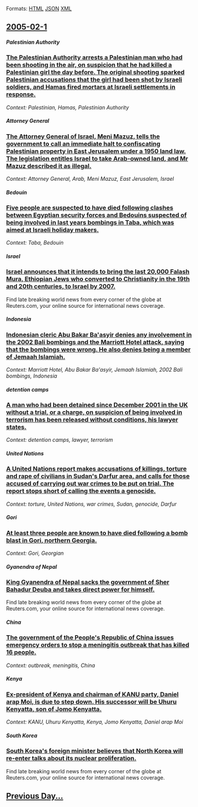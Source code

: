 
Formats: [HTML](2005/02/1/index.html)  [JSON](2005/02/1/index.json)  [XML](2005/02/1/index.xml)  

## [2005-02-1](/news/2005/02/1/index.md)

##### Palestinian Authority
### [ The Palestinian Authority arrests a Palestinian man who had been shooting in the air, on suspicion that he had killed a Palestinian girl the day before. The original shooting sparked Palestinian accusations that the girl had been shot by Israeli soldiers, and Hamas fired mortars at Israeli settlements in response. ](/news/2005/02/1/the-palestinian-authority-arrests-a-palestinian-man-who-had-been-shooting-in-the-air-on-suspicion-that-he-had-killed-a-palestinian-girl-th.md)
_Context: Palestinian, Hamas, Palestinian Authority_

##### Attorney General
### [ The Attorney General of Israel, Meni Mazuz, tells the government to call an immediate halt to confiscating Palestinian property in East Jerusalem under a 1950 land law. The legislation entitles Israel to take Arab-owned land, and Mr Mazuz described it as illegal. ](/news/2005/02/1/the-attorney-general-of-israel-meni-mazuz-tells-the-government-to-call-an-immediate-halt-to-confiscating-palestinian-property-in-east-jer.md)
_Context: Attorney General, Arab, Meni Mazuz, East Jerusalem, Israel_

##### Bedouin
### [ Five people are suspected to have died following clashes between Egyptian security forces and Bedouins suspected of being involved in last years bombings in Taba, which was aimed at Israeli holiday makers. ](/news/2005/02/1/five-people-are-suspected-to-have-died-following-clashes-between-egyptian-security-forces-and-bedouins-suspected-of-being-involved-in-last.md)
_Context: Taba, Bedouin_

##### Israel
### [ Israel announces that it intends to bring the last 20,000 Falash Mura, Ethiopian Jews who converted to Christianity in the 19th and 20th centuries, to Israel by 2007. ](/news/2005/02/1/israel-announces-that-it-intends-to-bring-the-last-20-000-falash-mura-ethiopian-jews-who-converted-to-christianity-in-the-19th-and-20th-ce.md)
Find late breaking world news from every corner of the globe at Reuters.com, your online source for international news coverage.

##### Indonesia
### [ Indonesian cleric Abu Bakar Ba'asyir denies any involvement in the 2002 Bali bombings and the Marriott Hotel attack, saying that the bombings were wrong. He also denies being a member of Jemaah Islamiah. ](/news/2005/02/1/indonesian-cleric-abu-bakar-ba-asyir-denies-any-involvement-in-the-2002-bali-bombings-and-the-marriott-hotel-attack-saying-that-the-bombin.md)
_Context: Marriott Hotel, Abu Bakar Ba'asyir, Jemaah Islamiah, 2002 Bali bombings, Indonesia_

##### detention camps
### [ A man who had been detained since December 2001 in the UK without a trial, or a charge, on suspicion of being involved in terrorism has been released without conditions, his lawyer states. ](/news/2005/02/1/a-man-who-had-been-detained-since-december-2001-in-the-uk-without-a-trial-or-a-charge-on-suspicion-of-being-involved-in-terrorism-has-bee.md)
_Context: detention camps, lawyer, terrorism_

##### United Nations
### [ A United Nations report makes accusations of killings, torture and rape of civilians in Sudan's Darfur area, and calls for those accused of carrying out war crimes to be put on trial. The report stops short of calling the events a genocide. ](/news/2005/02/1/a-united-nations-report-makes-accusations-of-killings-torture-and-rape-of-civilians-in-sudan-s-darfur-area-and-calls-for-those-accused-of.md)
_Context: torture, United Nations, war crimes, Sudan, genocide, Darfur_

##### Gori
### [ At least three people are known to have died following a bomb blast in Gori, northern Georgia. ](/news/2005/02/1/at-least-three-people-are-known-to-have-died-following-a-bomb-blast-in-gori-northern-georgia.md)
_Context: Gori,  Georgian_

##### Gyanendra of Nepal
### [ King Gyanendra of Nepal sacks the government of Sher Bahadur Deuba and takes direct power for himself. ](/news/2005/02/1/king-gyanendra-of-nepal-sacks-the-government-of-sher-bahadur-deuba-and-takes-direct-power-for-himself.md)
Find late breaking world news from every corner of the globe at Reuters.com, your online source for international news coverage.

##### China
### [ The government of the People's Republic of China issues emergency orders to stop a meningitis outbreak that has killed 16 people. ](/news/2005/02/1/the-government-of-the-people-s-republic-of-china-issues-emergency-orders-to-stop-a-meningitis-outbreak-that-has-killed-16-people.md)
_Context: outbreak, meningitis, China_

##### Kenya
### [ Ex-president of Kenya and chairman of KANU party, Daniel arap Moi, is due to step down. His successor will be Uhuru Kenyatta, son of Jomo Kenyatta. ](/news/2005/02/1/ex-president-of-kenya-and-chairman-of-kanu-party-daniel-arap-moi-is-due-to-step-down-his-successor-will-be-uhuru-kenyatta-son-of-jomo-k.md)
_Context: KANU, Uhuru Kenyatta, Kenya, Jomo Kenyatta, Daniel arap Moi_

##### South Korea
### [ South Korea's foreign minister believes that North Korea will re-enter talks about its nuclear proliferation. ](/news/2005/02/1/south-korea-s-foreign-minister-believes-that-north-korea-will-re-enter-talks-about-its-nuclear-proliferation.md)
Find late breaking world news from every corner of the globe at Reuters.com, your online source for international news coverage.

## [Previous Day...](/news/2005/01/31/index.md)

